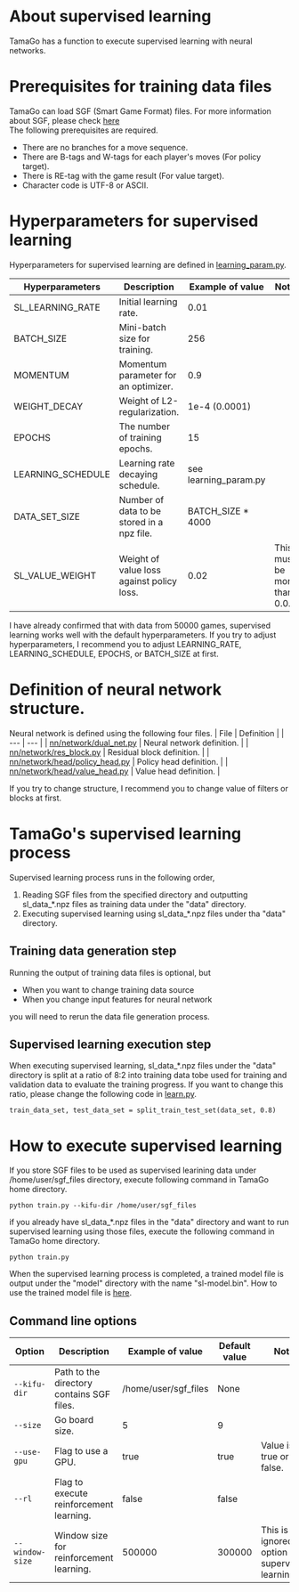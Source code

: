 # About supervised learning
TamaGo has a function to execute supervised learning with neural networks.


# Prerequisites for training data files
TamaGo can load SGF (Smart Game Format) files. For more information about SGF, please check [here](https://www.red-bean.com/sgf/)  
The following prerequisites are required.
- There are no branches for a move sequence.
- There are B-tags and W-tags for each player's moves (For policy target).
- There is RE-tag with the game result (For value target).
- Character code is UTF-8 or ASCII.


# Hyperparameters for supervised learning
Hyperparameters for supervised learning are defined in [learning_param.py](../../learning_param.py).

| Hyperparameters | Description | Example of value | Note |
| --- | --- | --- | --- |
| SL_LEARNING_RATE | Initial learning rate. | 0.01 | |
| BATCH_SIZE | Mini-batch size for training. | 256 | |
| MOMENTUM | Momentum parameter for an optimizer. | 0.9 | |
| WEIGHT_DECAY | Weight of L2-regularization. | 1e-4 (0.0001) | |
| EPOCHS | The number of training epochs. | 15 | |
| LEARNING_SCHEDULE | Learning rate decaying schedule. | see learning_param.py | |
| DATA_SET_SIZE | Number of data to be stored in a npz file. | BATCH_SIZE * 4000 | |
| SL_VALUE_WEIGHT | Weight of value loss against policy loss. | 0.02 | This must be more than 0.0. |

I have already confirmed that with data from 50000 games, supervised learning works well with the default hyperparameters. If you try to adjust hyperparameters, I recommend you to adjust LEARNING_RATE, LEARNING_SCHEDULE, EPOCHS, or BATCH_SIZE at first.

# Definition of neural network structure.
Neural network is defined using the following four files.
| File | Definition |
| --- | --- |
| [nn/network/dual_net.py](../../nn/network/dual_net.py) | Neural network definition. |
| [nn/network/res_block.py](../../nn/network/res_block.py) | Residual block definition. |
| [nn/network/head/policy_head.py](../../nn/network/head/policy_head.py) | Policy head definition. |
| [nn/network/head/value_head.py](../../nn/network/head/value_head.py) | Value head definition. |

If you try to change structure, I recommend you to change value of filters or blocks at first.

# TamaGo's supervised learning process
Supervised learning process runs in the following order,
1. Reading SGF files from the specified directory and outputting sl_data_*.npz files as training data under the "data" directory.
2. Executing supervised learning using sl_data_*.npz files under tha "data" directory.

## Training data generation step
Running the output of training data files is optional, but
- When you want to change training data source
- When you change input features for neural network

you will need to rerun the data file generation process.

## Supervised learning execution step
When executing supervised learning, sl_data_*.npz files under the "data" directory is split at a ratio of 8:2 into training data tobe used for training and validation data to evaluate the training progress. 
If you want to change this ratio, please change the following code in [learn.py](../../nn/learn.py).

```
train_data_set, test_data_set = split_train_test_set(data_set, 0.8)
```

# How to execute supervised learning

If you store SGF files to be used as supervised learining data under /home/user/sgf_files directory, execute following command in TamaGo home directory.
```
python train.py --kifu-dir /home/user/sgf_files
```

if you already have sl_data_*.npz files in the "data" directory and want to run supervised learning using those files, execute the following command in TamaGo home directory.
```
python train.py
```
When the supervised learning process is completed, a trained model file is output under the "model" directory with the name "sl-model.bin". 
How to use the trained model file is [here](../../README.md).


## Command line options

| Option | Description | Example of value | Default value | Note |
| --- | --- | --- | --- | --- |
| `--kifu-dir` | Path to the directory contains SGF files. | /home/user/sgf_files | None | |
| `--size` | Go board size. | 5 | 9 |  |
| `--use-gpu` | Flag to use a GPU. | true | true | Value is true or false. |
| `--rl` | Flag to execute reinforcement learning. | false | false |  |
| `--window-size` | Window size for reinforcement learning. | 500000 | 300000 | This is an ignored option for supervised learning. |
